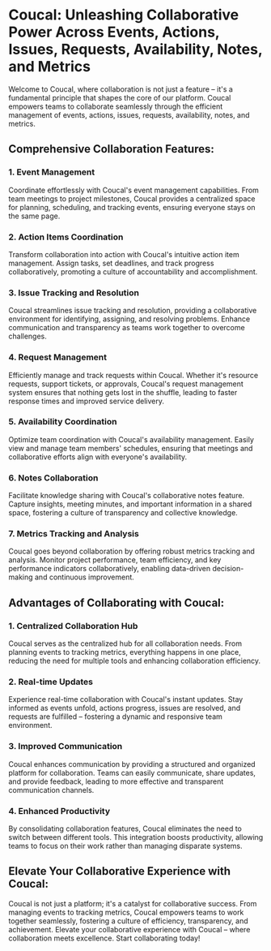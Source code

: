 # Coucal: Unleashing Collaborative Power Across Events, Actions, Issues, Requests, Availability, Notes, and Metrics

Welcome to Coucal, where collaboration is not just a feature – it's a fundamental principle that shapes the core of
our platform. Coucal empowers teams to collaborate seamlessly through the efficient management of events, actions,
issues, requests, availability, notes, and metrics.

## Comprehensive Collaboration Features:

### 1. Event Management

Coordinate effortlessly with Coucal's event management capabilities. From team meetings to project milestones,
Coucal provides a centralized space for planning, scheduling, and tracking events, ensuring everyone stays on the
same page.

### 2. Action Items Coordination

Transform collaboration into action with Coucal's intuitive action item management. Assign tasks, set deadlines,
and track progress collaboratively, promoting a culture of accountability and accomplishment.

### 3. Issue Tracking and Resolution

Coucal streamlines issue tracking and resolution, providing a collaborative environment for identifying, assigning,
and resolving problems. Enhance communication and transparency as teams work together to overcome challenges.

### 4. Request Management

Efficiently manage and track requests within Coucal. Whether it's resource requests, support tickets, or approvals,
Coucal's request management system ensures that nothing gets lost in the shuffle, leading to faster response times and
improved service delivery.

### 5. Availability Coordination

Optimize team coordination with Coucal's availability management. Easily view and manage team members' schedules,
ensuring that meetings and collaborative efforts align with everyone's availability.

### 6. Notes Collaboration

Facilitate knowledge sharing with Coucal's collaborative notes feature. Capture insights, meeting minutes, and
important information in a shared space, fostering a culture of transparency and collective knowledge.

### 7. Metrics Tracking and Analysis

Coucal goes beyond collaboration by offering robust metrics tracking and analysis. Monitor project performance,
team efficiency, and key performance indicators collaboratively, enabling data-driven decision-making and continuous
improvement.

## Advantages of Collaborating with Coucal:

### 1. Centralized Collaboration Hub

Coucal serves as the centralized hub for all collaboration needs. From planning events to tracking metrics,
everything happens in one place, reducing the need for multiple tools and enhancing collaboration efficiency.

### 2. Real-time Updates

Experience real-time collaboration with Coucal's instant updates. Stay informed as events unfold, actions progress,
issues are resolved, and requests are fulfilled – fostering a dynamic and responsive team environment.

### 3. Improved Communication

Coucal enhances communication by providing a structured and organized platform for collaboration. Teams can easily
communicate, share updates, and provide feedback, leading to more effective and transparent communication channels.

### 4. Enhanced Productivity

By consolidating collaboration features, Coucal eliminates the need to switch between different tools. This
integration boosts productivity, allowing teams to focus on their work rather than managing disparate systems.

## Elevate Your Collaborative Experience with Coucal:

Coucal is not just a platform; it's a catalyst for collaborative success. From managing events to tracking metrics,
Coucal empowers teams to work together seamlessly, fostering a culture of efficiency, transparency, and achievement.
Elevate your collaborative experience with Coucal – where collaboration meets excellence. Start collaborating today!